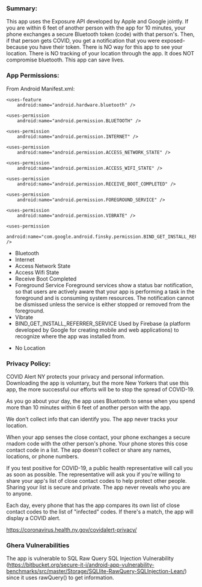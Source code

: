 ### Summary:

This app uses the Exposure API developed by Apple and Google jointly. If you are within 6 feet of another person with the app for 10 minutes, your phone exchanges a secure Bluetooth token (code) with that person's. Then, if that person gets COVID, you get a notification that you were exposed- because you have their token. There is NO way for this app to see your location. There is NO tracking of your location through the app. It does NOT compromise bluetooth. This app can save lives.

### App Permissions:

From Android Manifest.xml:

 <uses-feature
        android:name="android.hardware.bluetooth_le"
        android:required="true" />

    <uses-feature
        android:name="android.hardware.bluetooth" />

    <uses-permission
        android:name="android.permission.BLUETOOTH" />

    <uses-permission
        android:name="android.permission.INTERNET" />

    <uses-permission
        android:name="android.permission.ACCESS_NETWORK_STATE" />

    <uses-permission
        android:name="android.permission.ACCESS_WIFI_STATE" />

    <uses-permission
        android:name="android.permission.RECEIVE_BOOT_COMPLETED" />

    <uses-permission
        android:name="android.permission.FOREGROUND_SERVICE" />

    <uses-permission
        android:name="android.permission.VIBRATE" />

    <uses-permission
        android:name="com.google.android.finsky.permission.BIND_GET_INSTALL_REFERRER_SERVICE" />
+ Bluetooth
+ Internet
+ Access Network State
+ Access Wifi State
+ Receive Boot Completed
+ Foreground Service
Foreground services show a status bar notification, so that users are actively aware that your app is performing a task in the foreground and is consuming system resources. The notification cannot be dismissed unless the service is either stopped or removed from the foreground.
+ Vibrate
+ BIND_GET_INSTALL_REFERRER_SERVICE
Used by Firebase (a platform developed by Google for creating mobile and web applications) to recognize where the app was installed from.
- No Location

### Privacy Policy:

COVID Alert NY protects your privacy and personal information. Downloading the app is voluntary, but the more New Yorkers that use this app, the more successful our efforts will be to stop the spread of COVID-19.

As you go about your day, the app uses Bluetooth to sense when you spend more than 10 minutes within 6 feet of another person with the app.

We don't collect info that can identify you. The app never tracks your location.

When your app senses the close contact, your phone exchanges a secure rnadom code with the other person's phone. Your phone stores this cose contact code in a list.
The app doesn't collect or share any names, locations, or phone numbers.

If you test positive for COVID-19, a public health representative will call you as soon as possible.
The representative will ask you if you're willing to share your app's list of close contact codes to help protect other people. Sharing your list is secure and private. The app never reveals who you are to anyone.

Each day, every phone that has the app compares its own list of close contact codes to the list of "infected" codes. If there's a match, the app will display a COVID alert.

https://coronavirus.health.ny.gov/covidalert-privacy/

### Ghera Vulnerabilities
The app is vulnerable to SQL Raw Query SQL Injection Vulnerability (https://bitbucket.org/secure-it-i/android-app-vulnerability-benchmarks/src/master/Storage/SQLlite-RawQuery-SQLInjection-Lean/) since it uses rawQuery() to get information.

